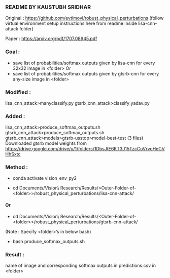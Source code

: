 ### README BY KAUSTUBH SRIDHAR

Original : https://github.com/evtimovi/robust_physical_perturbations (follow virtual environment setup instructions here from readme inside lisa-cnn-attack folder)

Paper : https://arxiv.org/pdf/1707.08945.pdf

### Goal : 
* save list of probabilities/softmax outputs given by lisa-cnn for every 32x32 image in \<folder\>
Or
* save list of probabilities/softmax outputs given by gtsrb-cnn for every any-size image in \<folder\>

### Modified : 

lisa_cnn_attack>manyclassify.py
gtsrb_cnn_attack>classify_yadav.py

### Added :
 
lisa_cnn_attack>produce_softmax_outputs.sh
gtsrb_cnn_attack>produce_softmax_outputs.sh
gtsrb_cnn_attack>models>gtsrb-usstop>model-best-test (3 files)
Downloaded gtsrb model weights from https://drive.google.com/drive/u/1/folders/1DbsJtE6KT3J15TzcCoVrvoHeCVHhSxtc

### Method : 

* conda activate vision_env_py2

* cd Documents/Vision\ Research/Results/\<Outer-Folder-of-\<folder\>\>/robust_physical_perturbations/lisa-cnn-attack/
#### Or
* cd Documents/Vision\ Research/Results/\<Outer-Folder-of-\<folder\>\>/robust_physical_perturbations/gtsrb-cnn-attack/

(Note : Specify \<folder\>’s in below bash)

* bash produce_softmax_outputs.sh

### Result : 

name of image and corresponding softmax outputs in predictions.csv in \<folder\>


